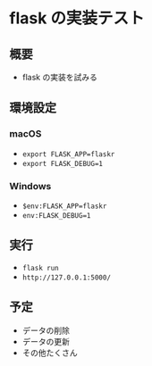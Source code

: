 # flask の実装テスト

## 概要

- flask の実装を試みる

## 環境設定

### macOS

- `export FLASK_APP=flaskr`
- `export FLASK_DEBUG=1`

### Windows

- `$env:FLASK_APP=flaskr`
- `env:FLASK_DEBUG=1`

## 実行

- `flask run`
- `http://127.0.0.1:5000/`

## 予定

* データの削除
* データの更新
* その他たくさん
